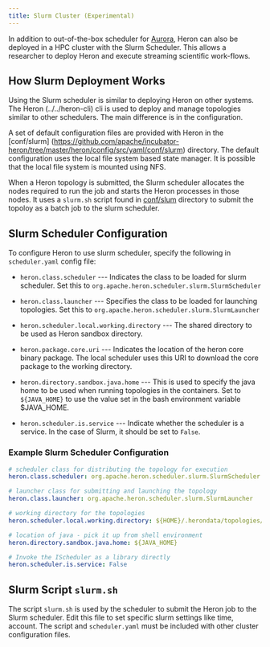 ```yaml
---
title: Slurm Cluster (Experimental)
---
```


In addition to out-of-the-box scheduler for
[Aurora](../aurora), Heron can also be deployed in a HPC cluster with the Slurm Scheduler.
This allows a researcher to deploy Heron and execute streaming scientific work-flows.

## How Slurm Deployment Works

Using the Slurm scheduler is similar to deploying Heron on other systems. The Heron
(../../heron-cli) cli is used to deploy and manage topologies similar to other
schedulers. The main difference is in the configuration.

A set of default configuration files are provided with Heron in the [conf/slurm]
(https://github.com/apache/incubator-heron/tree/master/heron/config/src/yaml/conf/slurm) directory.
The default configuration uses the local file system based state manager. It is
possible that the local file system is mounted using NFS.

When a Heron topology is submitted, the Slurm scheduler allocates the nodes required to
run the job and starts the Heron processes in those nodes. It uses a `slurm.sh` script found in
[conf/slum](https://github.com/apache/incubator-heron/tree/master/heron/config/src/yaml/conf/slurm)
directory to submit the topoloy as a batch job to the slurm scheduler.

## Slurm Scheduler Configuration

To configure Heron to use slurm scheduler, specify the following in `scheduler.yaml`
config file:

* `heron.class.scheduler` --- Indicates the class to be loaded for slurm scheduler.
Set this to `org.apache.heron.scheduler.slurm.SlurmScheduler`

* `heron.class.launcher` --- Specifies the class to be loaded for launching
topologies. Set this to `org.apache.heron.scheduler.slurm.SlurmLauncher`

* `heron.scheduler.local.working.directory` --- The shared directory to be used as
Heron sandbox directory.

* `heron.package.core.uri` --- Indicates the location of the heron core binary package.
The local scheduler uses this URI to download the core package to the working directory.

* `heron.directory.sandbox.java.home` --- This is used to specify the java home to
be used when running topologies in the containers. Set to `${JAVA_HOME}` to use
the value set in the bash environment variable $JAVA_HOME.

* `heron.scheduler.is.service` --- Indicate whether the scheduler
is a service. In the case of Slurm, it should be set to `False`.

### Example Slurm Scheduler Configuration

```yaml
# scheduler class for distributing the topology for execution
heron.class.scheduler: org.apache.heron.scheduler.slurm.SlurmScheduler

# launcher class for submitting and launching the topology
heron.class.launcher: org.apache.heron.scheduler.slurm.SlurmLauncher

# working directory for the topologies
heron.scheduler.local.working.directory: ${HOME}/.herondata/topologies/${CLUSTER}/${TOPOLOGY}

# location of java - pick it up from shell environment
heron.directory.sandbox.java.home: ${JAVA_HOME}

# Invoke the IScheduler as a library directly
heron.scheduler.is.service: False
```

## Slurm Script `slurm.sh`

The script `slurm.sh` is used by the scheduler to submit the Heron job to the Slurm scheduler.
Edit this file to set specific slurm settings like time, account. The script and `scheduler.yaml`
must be included with other cluster configuration files.
